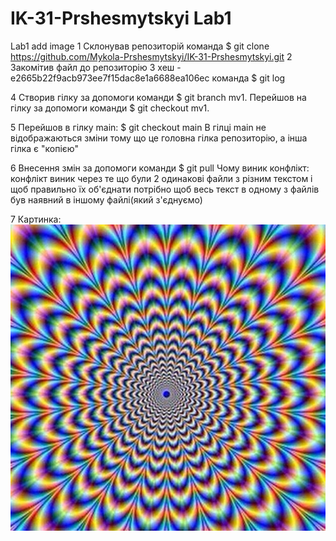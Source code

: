 # IK-31-Prshesmytskyi Lab1
Lab1 add image
1 Склонував репозиторій команда $ git clone https://github.com/Mykola-Prshesmytskyi/IK-31-Prshesmytskyi.git
2 Закомітив файл до репозиторію
3 хеш -e2665b22f9acb973ee7f15dac8e1a6688ea106ec команда $ git log

4 Створив гілку за допомоги команди $ git branch mv1. Перейшов на гілку за допомоги команди $ git checkout mv1.



5 Перейшов в гілку main:
$ git checkout main
В гілці main не відображаються зміни тому що це головна гілка репозиторію, а інша гілка є "копією"

6 Внесення змін за допомоги команди $ git pull
Чому виник конфлікт:
конфлікт виник через те що були 2 одинакові файли з різним текстом і щоб правильно їх об'єднати потрібно щоб весь текст в одному з файлів був наявний в іншому файлі(який з'єднуємо)

7 Картинка:
![alt text](kkk.jpg)
